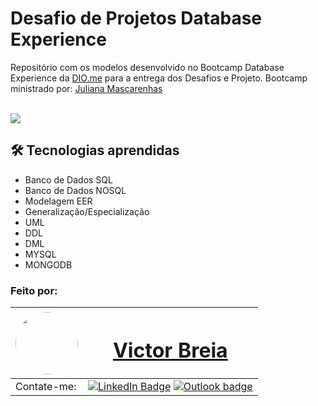 # Desafio de Projetos Database Experience
Repositório com os modelos desenvolvido no Bootcamp Database Experience da [DIO.me](https://dio.me) para a entrega dos Desafios e Projeto.
Bootcamp ministrado por: [Juliana Mascarenhas](https://github.com/julianazanelatto)

 <br />
<a href="https://www.dio.me/certificate/E34878E4"><img src="https://hermes.digitalinnovation.one/certificates/cover/E34878E4.jpg" /></a>

## 🛠️ Tecnologias aprendidas

- Banco de Dados SQL
- Banco de Dados NOSQL 
- Modelagem EER
- Generalização/Especialização
- UML
- DDL
- DML
- MYSQL
- MONGODB

### Feito por:

| <a  href="https://www.linkedin.com/in/victor-breia/"> <img  style="border-radius: 50%;"  src="https://i.imgur.com/lGrTp6M.png" width="100px;"  alt=""/> |<h1> [Victor Breia](https://www.linkedin.com/in/victor-breia/)</a>                                                                      </h1>                                                                                                                                                                                    |
| ----------------------------------------------------------------------------------------------------------------------------------------------------------------------------------------------------------------------------- | ---------------------------------------------------------------------------------------------------------------------------------------------------------------------------------------------------------------------------------------------------------------------------------------------------------------------- |
| Contate-me:                                                                                                                                                                                                                   | [![LinkedIn Badge](https://img.shields.io/badge/linkedin-blue?logo=linkedin&style=for-the-badge&logoColor=white)](https://www.linkedin.com/in/victor-breia/) [![Outlook badge](https://img.shields.io/badge/outlook-blue?logo=microsoftoutlook&style=for-the-badge&logoColor=white)](mailto:victordaschagas@outlook.com) |
